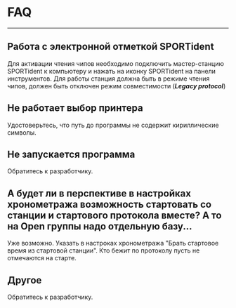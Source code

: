 # FAQ

___

## Работа с электронной отметкой SPORTident

Для активации чтения чипов необходимо подключить мастер-станцию SPORTident к компьютеру и нажать на иконку SPORTident на панели инструментов. Для работы станция должна быть в режиме чтения чипов, должен быть отключен режим совместимости (***Legacy protocol***)

## Не работает выбор принтера

Удостоверьтесь, что путь до программы не содержит кириллические символы.

## Не запускается программа

Обратитесь к разработчику.

## А будет ли в перспективе в настройках хронометража возможность стартовать со станции и стартового протокола вместе? А то на Open группы надо отдельную базу...

Уже возможно. Указать в настроках хронометража "Брать стартовое время из стартовой станции". Кто бежит по протоколу пусть не отмечаются на старте.

## Другое

Обратитесь к разработчику.